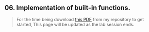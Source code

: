 ## 06. Implementation of built-in functions.

> For the time being download [this PDF](pdfs/exp6.pdf) from my repository to get started, This page will be updated as the lab session ends.

